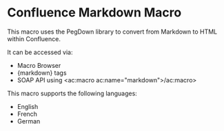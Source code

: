 Confluence Markdown Macro
========================

This macro uses the PegDown library to convert from Markdown to HTML within Confluence.

It can be accessed via:

*   Macro Browser
*   {markdown} tags
*   SOAP API using <ac:macro ac:name="markdown">/ac:macro>

This macro supports the following languages:

*   English
*   French
*   German
